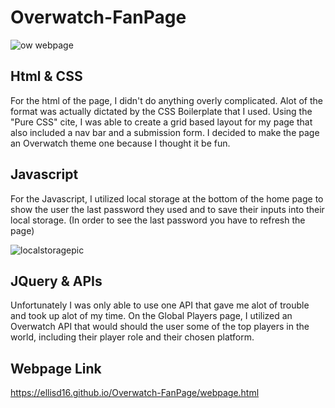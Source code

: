 # Overwatch-FanPage

![ow webpage](https://user-images.githubusercontent.com/70980600/100817902-e2381200-33fd-11eb-8cde-1b278ebf2d2f.png)


## Html & CSS
For the html of the page, I didn't do anything overly complicated. Alot of the format was actually dictated by the CSS Boilerplate that I used. Using the "Pure CSS" cite, I was able to create a grid based layout for my page that also included a nav bar and a submission form. I decided to make the page an Overwatch theme one because I thought it be fun.

## Javascript 

For the Javascript, I utilized local storage at the bottom of the home page to show the user the last password they used and to save their inputs into their local storage. (In order to see the last password you have to refresh the page)

![localstoragepic](https://user-images.githubusercontent.com/70980600/100818833-c897ca00-33ff-11eb-902c-6689788e0397.png)

## JQuery & APIs

Unfortunately I was only able to use one API that gave me alot of trouble and took up alot of my time. On the Global Players page, I utilized an Overwatch API that would should the user some of the top players in the world, including their player role and their chosen platform. 

## Webpage Link
https://ellisd16.github.io/Overwatch-FanPage/webpage.html
